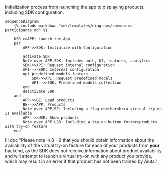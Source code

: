 Initialization process from launching the app to displaying products, including SDK configuration.

``` mermaid
sequenceDiagram
    {% include-markdown "sdk/templates/diagrams/common-sd-participants.md" %}

    USR->>APP: Launch the App
    par
        APP->>SDK: Initialize with Configuration

        activate SDK
        Note over APP,SDK: Includes auth, UI, features, analytics
        SDK->>API: Request internal configuration
        API-->>SDK: Internal configuration
        opt predefined models feature
            SDK->>API: Request predefined models
            API-->>SDK: Predefined models collection
        end
        deactivate SDK
    and
        APP->>BE: Load products
        BE-->>APP: Products
        Note over APP,BE: Including a flag whether<br>a virtual try-on is available
        APP-->>USR: Show products
        Note over APP,USR: Including a try-on button for<br>products with try-on feature
    end
```

!!! doc "Please note in <span class="md-sequence-number">8 – 9</span> that you should obtain information about the availability of the virtual try-on feature for each of your products from __your__ backend, as the SDK does not receive information about product availability and will attempt to launch a virtual try-on with any product you provide, which may result in an error if that product has not been trained by Aiuta."
